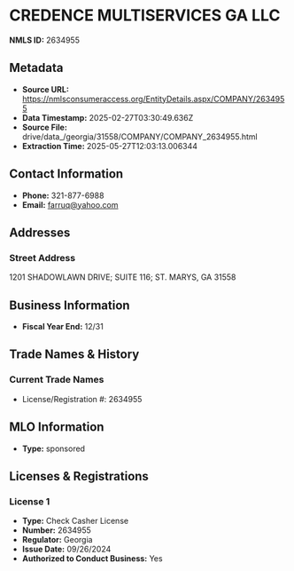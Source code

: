 # CREDENCE MULTISERVICES GA LLC

**NMLS ID:** 2634955

## Metadata
- **Source URL:** https://nmlsconsumeraccess.org/EntityDetails.aspx/COMPANY/2634955
- **Data Timestamp:** 2025-02-27T03:30:49.636Z
- **Source File:** drive/data_/georgia/31558/COMPANY/COMPANY_2634955.html
- **Extraction Time:** 2025-05-27T12:03:13.006344

## Contact Information
- **Phone:** 321-877-6988
- **Email:** farruq@yahoo.com

## Addresses
### Street Address
1201 SHADOWLAWN DRIVE; SUITE 116; ST. MARYS, GA 31558

## Business Information
- **Fiscal Year End:** 12/31

## Trade Names & History
### Current Trade Names
- License/Registration #: 2634955

## MLO Information
- **Type:** sponsored

## Licenses & Registrations

### License 1
- **Type:** Check Casher License
- **Number:** 2634955
- **Regulator:** Georgia
- **Issue Date:** 09/26/2024
- **Authorized to Conduct Business:** Yes
